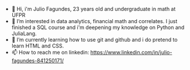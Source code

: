 - 👋 Hi, i'm Julio Fagundes, 23 years old and undergraduate in math at UFPR
- 👀 I’m interested in data analytics, financial math and correlates. I just finished a SQL course and i'm deepening my knowledge on Python and JuliaLang. 
- 🌱 I’m currently learning how to use git and github and i do pretend to learn HTML and CSS.
- 📫 How to reach me on linkedin: https://www.linkedin.com/in/julio-fagundes-841250171/ 

<!---
JulioCFagundes/JulioCFagundes is a ✨ special ✨ repository because its `README.md` (this file) appears on your GitHub profile.
You can click the Preview link to take a look at your changes.
--->
